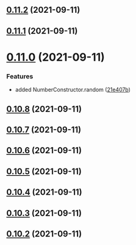 ## [0.11.2](https://github.com/GiovanniCardamone/polyfull/compare/v0.11.1...v0.11.2) (2021-09-11)



## [0.11.1](https://github.com/GiovanniCardamone/polyfull/compare/v0.11.0...v0.11.1) (2021-09-11)



# [0.11.0](https://github.com/GiovanniCardamone/polyfull/compare/v0.10.8...v0.11.0) (2021-09-11)


### Features

* added NumberConstructor.random ([21e407b](https://github.com/GiovanniCardamone/polyfull/commit/21e407b4f451ae2b00c8f54c8f16fe7b8aa731f0))



## [0.10.8](https://github.com/GiovanniCardamone/polyfull/compare/v0.10.7...v0.10.8) (2021-09-11)



## [0.10.7](https://github.com/GiovanniCardamone/polyfull/compare/v0.10.6...v0.10.7) (2021-09-11)



## [0.10.6](https://github.com/GiovanniCardamone/polyfull/compare/v0.10.5...v0.10.6) (2021-09-11)



## [0.10.5](https://github.com/GiovanniCardamone/polyfull/compare/v0.10.4...v0.10.5) (2021-09-11)



## [0.10.4](https://github.com/GiovanniCardamone/polyfull/compare/v0.10.3...v0.10.4) (2021-09-11)



## [0.10.3](https://github.com/GiovanniCardamone/polyfull/compare/v0.10.2...v0.10.3) (2021-09-11)



## [0.10.2](https://github.com/GiovanniCardamone/polyfull/compare/v0.10.1...v0.10.2) (2021-09-11)



